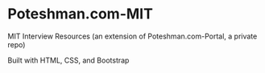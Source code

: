 # Poteshman.com-MIT
MIT Interview Resources (an extension of Poteshman.com-Portal, a private repo)

Built with HTML, CSS, and Bootstrap
